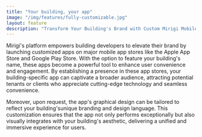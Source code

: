 ```yaml
---
title: "Your building, your app"
image: "/img/features/fully-customizable.jpg"
layout: feature
description: "Transform Your Building's Brand with Custom Mirigi Mobile Apps!"
---
```


Mirigi's platform empowers building developers to elevate their brand by launching customized apps on major mobile app stores like the Apple App Store and Google Play Store. With the option to feature your building's name, these apps become a powerful tool to enhance user convenience and engagement. By establishing a presence in these app stores, your building-specific app can captivate a broader audience, attracting potential tenants or clients who appreciate cutting-edge technology and seamless convenience.

Moreover, upon request, the app's graphical design can be tailored to reflect your building'sunique branding and design language. This customization ensures that the app not only performs exceptionally but also visually integrates with your building's aesthetic, delivering a unified and immersive experience for users.

